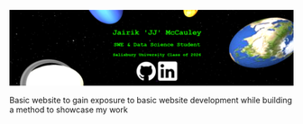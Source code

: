 ![Personal Portfolio Website Header](public/Demo-Picture.png)

Basic website to gain exposure to basic website development while building a method to showcase my work